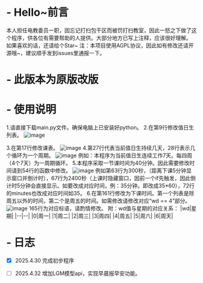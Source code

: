 # - Hello~前言
本人担任电教委员一职，因忘记打扫包干区而被罚打扫教室，因此一怒之下做了这个程序，供各位有需要帮助的人提供。大部分地方已写上注释，应该很好理解。
如果喜欢的话，还请给个Star~
注：本项目使用AGPL协议，因此如有修改还请开源哦~，建议顺手发到issues里通报一下。
# - 此版本为原版改版
# - 使用说明
1.请直接下载main.py文件。确保电脑上已安装好python。
2.在第9行修改值日生列表。
![image](https://github.com/user-attachments/assets/d661b09b-4708-4c1e-b550-a9a7899d5eae)

3.在第17行修改课表。
![image](https://github.com/user-attachments/assets/cbcb4fa7-dc88-436c-936b-ebad30d17667)
4.第27行代表当前值日生持续几天，28行表示几个循环为一个周期。
![image](https://github.com/user-attachments/assets/1a0c7202-3442-462b-99e9-6b918b3519cb)
例如：本程序为当前值日生连续工作7天。每四周（4个7天）为一周期循环。
5.本程序采取一节课时间为40分钟。因此需要修改时间请到54行的函数中修改。
![image](https://github.com/user-attachments/assets/e47b6f3f-8bb2-4fa7-992b-e5e6fbbeedbd)
例如第63行为300秒，（距离下课5分钟显示窗口并倒计时），67行为2400秒（上课时隐藏窗口，因前一个if先触发，因此倒计时5分钟会直接显示。如要改成对应时间，例：35分钟。即改成35*60），72行的minutes也改成对应时间如35。
6.在第161行修改为下课时间。第一个列表是除周五以外的时间，第二个是周五的时间。如需修改请修改对应“wd == 4”部分。
![image](https://github.com/user-attachments/assets/5cb027b8-98fa-4a41-adf5-d83f0a77fbd9)
165行为对应标语，请酌情修改。
附：wd值与星期的对应关系：
|wd|星期|
|--|--|
|0|周一|
|1|周二|
|2|周三|
|3|周四|
|4|周五|
|5|周六|
|6|周天|
# - 日志
- [x] 2025.4.30 完成初步程序
- [ ] 2025.4.32 增加LGM模型api，实现早晨报早安功能。



